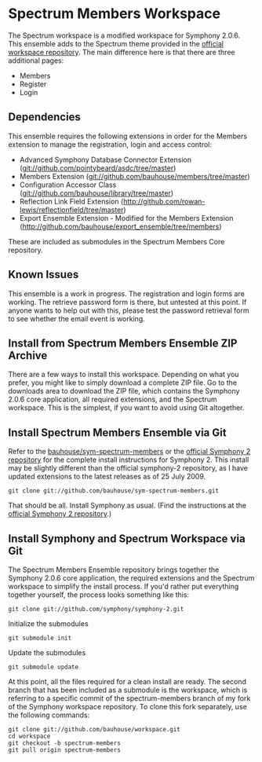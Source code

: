 # Spectrum Members Workspace

The Spectrum workspace is a modified workspace for Symphony 2.0.6. This ensemble adds to the Spectrum theme provided in the [official workspace repository](http://github.com/symphony/workspace). The main difference here is that there are three additional pages:

- Members
- Register
- Login

## Dependencies

This ensemble requires the following extensions in order for the Members extension to manage the registration, login and access control:

- Advanced Symphony Database Connector Extension (<git://github.com/pointybeard/asdc/tree/master>)
- Members Extension (<git://github.com/bauhouse/members/tree/master>)
- Configuration Accessor Class (<git://github.com/bauhouse/library/tree/master>)
- Reflection Link Field Extension (<http://github.com/rowan-lewis/reflectionfield/tree/master>)
- Export Ensemble Extension - Modified for the Members Extension (<http://github.com/bauhouse/export_ensemble/tree/members>)

These are included as submodules in the Spectrum Members Core repository.

## Known Issues

This ensemble is a work in progress. The registration and login forms are working. The retrieve password form is there, but untested at this point. If anyone wants to help out with this, please test the password retrieval form to see whether the email event is working.

## Install from Spectrum Members Ensemble ZIP Archive

There are a few ways to install this workspace. Depending on what you prefer, you might like to simply download a complete ZIP file. Go to the downloads area to download the ZIP file, which contains the Symphony 2.0.6 core application, all required extensions, and the Spectrum workspace. This is the simplest, if you want to avoid using Git altogether.

## Install Spectrum Members Ensemble via Git

Refer to the [bauhouse/sym-spectrum-members](http://github.com/bauhouse/sym-spectrum-members) or the [official Symphony 2 repository](http://github.com/symphony/symphony-2) for the complete install instructions for Symphony 2. This install may be slightly different than the official symphony-2 repository, as I have updated extensions to the latest releases as of 25 July 2009.

	git clone git://github.com/bauhouse/sym-spectrum-members.git

That should be all. Install Symphony as usual. (Find the instructions at the [official Symphony 2 repository](http://github.com/symphony/symphony-2).)

## Install Symphony and Spectrum Workspace via Git

The Spectrum Members Ensemble repository brings together the Symphony 2.0.6 core application, the required extensions and the Spectrum workspace to simplify the install process. If you'd rather put everything together yourself, the process looks something like this:

	git clone git://github.com/symphony/symphony-2.git

Initialize the submodules

	git submodule init

Update the submodules

	git submodule update
	
At this point, all the files required for a clean install are ready. The second branch that has been included as a submodule is the workspace, which is referring to a specific commit of the spectrum-members branch of my fork of the Symphony workspace repository. To clone this fork separately, use the following commands:

	git clone git://github.com/bauhouse/workspace.git
	cd workspace
	git checkout -b spectrum-members
	git pull origin spectrum-members

